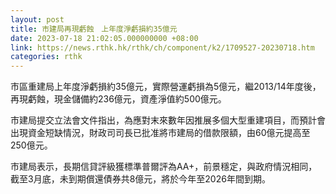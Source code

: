 ```yaml
---
layout: post
title: 市建局再現虧蝕　上年度淨虧損約35億元
date: 2023-07-18 21:02:05.000000000 +08:00
link: https://news.rthk.hk/rthk/ch/component/k2/1709527-20230718.htm
categories: rthk
---
```


市區重建局上年度淨虧損約35億元，實際營運虧損為5億元，繼2013/14年度後，再現虧蝕，現金儲備約236億元，資產淨值約500億元。

市建局提交立法會文件指出，為應對末來數年因推展多個大型重建項目，而預計會出現資金短缺情況，財政司司長已批准將市建局的借款限額，由60億元提高至 250億元。

市建局表示，長期信貸評級獲標準普爾評為AA+，前景穩定，與政府情況相同，截至3月底，未到期償還債券共8億元，將於今年至2026年間到期。
